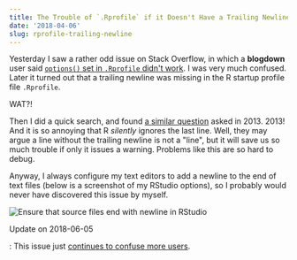 ```yaml
---
title: The Trouble of `.Rprofile` if it Doesn't Have a Trailing Newline
date: '2018-04-06'
slug: rprofile-trailing-newline
---
```


Yesterday I saw a rather odd issue on Stack Overflow, in which a **blogdown** user said [`options()` set in `.Rprofile` didn't work](https://stackoverflow.com/q/49639533/559676). I was very much confused. Later it turned out that a trailing newline was missing in the R startup profile file `.Rprofile`.

WAT?!

Then I did a quick search, and found [a similar question](https://stackoverflow.com/q/18469416/559676) asked in 2013. 2013! And it is so annoying that R _silently_ ignores the last line. Well, they may argue a line without the trailing newline is not a "line", but it will save us so much trouble if only it issues a warning. Problems like this are so hard to debug.

Anyway, I always configure my text editors to add a newline to the end of text files (below is a screenshot of my RStudio options), so I probably would never have discovered this issue by myself.

![Ensure that source files end with newline in RStudio](https://db.yihui.org/images/rstudio-newline.png)

Update on 2018-06-05

:   This issue just [continues to confuse more users](https://stackoverflow.com/q/50686292/559676).

